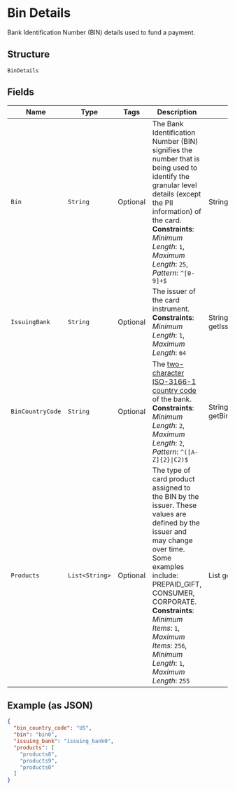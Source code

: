 
# Bin Details

Bank Identification Number (BIN) details used to fund a payment.

## Structure

`BinDetails`

## Fields

| Name | Type | Tags | Description | Getter | Setter |
|  --- | --- | --- | --- | --- | --- |
| `Bin` | `String` | Optional | The Bank Identification Number (BIN) signifies the number that is being used to identify the granular level details (except the PII information) of the card.<br>**Constraints**: *Minimum Length*: `1`, *Maximum Length*: `25`, *Pattern*: `^[0-9]+$` | String getBin() | setBin(String bin) |
| `IssuingBank` | `String` | Optional | The issuer of the card instrument.<br>**Constraints**: *Minimum Length*: `1`, *Maximum Length*: `64` | String getIssuingBank() | setIssuingBank(String issuingBank) |
| `BinCountryCode` | `String` | Optional | The [two-character ISO-3166-1 country code](/docs/integration/direct/rest/country-codes/) of the bank.<br>**Constraints**: *Minimum Length*: `2`, *Maximum Length*: `2`, *Pattern*: `^([A-Z]{2}\|C2)$` | String getBinCountryCode() | setBinCountryCode(String binCountryCode) |
| `Products` | `List<String>` | Optional | The type of card product assigned to the BIN by the issuer. These values are defined by the issuer and may change over time. Some examples include: PREPAID_GIFT, CONSUMER, CORPORATE.<br>**Constraints**: *Minimum Items*: `1`, *Maximum Items*: `256`, *Minimum Length*: `1`, *Maximum Length*: `255` | List<String> getProducts() | setProducts(List<String> products) |

## Example (as JSON)

```json
{
  "bin_country_code": "US",
  "bin": "bin0",
  "issuing_bank": "issuing_bank0",
  "products": [
    "products8",
    "products9",
    "products0"
  ]
}
```

